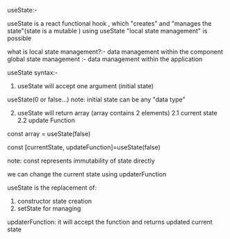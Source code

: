 


useState:- 

useState is a react functional hook , which "creates" and "manages the state"(state is a mutable )
using useState "local state management" is possible 

what is local state management?:- data management within the component 
global state management :- data management within the application


useState syntax:- 

1. useState will accept one  argument (initial state)

useState(0 or false...)
note: initial state can be any "data type"

2. useState will return array (array contains 2 elements)
2.1 current state
2.2 update Function

const array = useState(false)

const [currentState, updateFunction]=useState(false)

note: const represents immutability of state  directly 

we can change the current state using updaterFunction

useState is the replacement of:
1. constructor state creation
2. setState for managing

updaterFunction: it will accept the function and returns updated current state